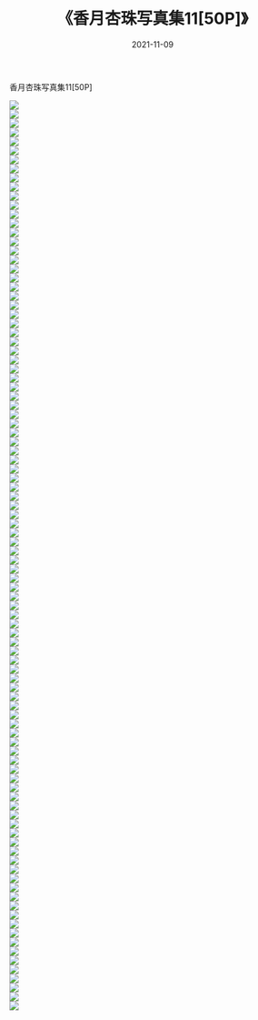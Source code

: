﻿---
layout: post
title:  《香月杏珠写真集11[50P]》
date:   2021-11-09
img: http://img.660000.xyz/Sharelink/性感/2021/香月杏珠写真集11[50P]/000.jpg
categories: [美女, 清纯, 唯美]
---

香月杏珠写真集11[50P]

  ![](http://img.660000.xyz/Sharelink/性感/2021/香月杏珠写真集11[50P]/001.jpg) <br> ![](http://img.660000.xyz/Sharelink/性感/2021/香月杏珠写真集11[50P]/002.jpg) <br> ![](http://img.660000.xyz/Sharelink/性感/2021/香月杏珠写真集11[50P]/003.jpg) <br> ![](http://img.660000.xyz/Sharelink/性感/2021/香月杏珠写真集11[50P]/004.jpg) <br> ![](http://img.660000.xyz/Sharelink/性感/2021/香月杏珠写真集11[50P]/005.jpg) <br> ![](http://img.660000.xyz/Sharelink/性感/2021/香月杏珠写真集11[50P]/006.jpg) <br> ![](http://img.660000.xyz/Sharelink/性感/2021/香月杏珠写真集11[50P]/007.jpg) <br> ![](http://img.660000.xyz/Sharelink/性感/2021/香月杏珠写真集11[50P]/008.jpg) <br> ![](http://img.660000.xyz/Sharelink/性感/2021/香月杏珠写真集11[50P]/009.jpg) <br> ![](http://img.660000.xyz/Sharelink/性感/2021/香月杏珠写真集11[50P]/010.jpg) <br> ![](http://img.660000.xyz/Sharelink/性感/2021/香月杏珠写真集11[50P]/011.jpg) <br> ![](http://img.660000.xyz/Sharelink/性感/2021/香月杏珠写真集11[50P]/012.jpg) <br> ![](http://img.660000.xyz/Sharelink/性感/2021/香月杏珠写真集11[50P]/013.jpg) <br> ![](http://img.660000.xyz/Sharelink/性感/2021/香月杏珠写真集11[50P]/014.jpg) <br> ![](http://img.660000.xyz/Sharelink/性感/2021/香月杏珠写真集11[50P]/015.jpg) <br> ![](http://img.660000.xyz/Sharelink/性感/2021/香月杏珠写真集11[50P]/016.jpg) <br> ![](http://img.660000.xyz/Sharelink/性感/2021/香月杏珠写真集11[50P]/017.jpg) <br> ![](http://img.660000.xyz/Sharelink/性感/2021/香月杏珠写真集11[50P]/018.jpg) <br> ![](http://img.660000.xyz/Sharelink/性感/2021/香月杏珠写真集11[50P]/019.jpg) <br> ![](http://img.660000.xyz/Sharelink/性感/2021/香月杏珠写真集11[50P]/020.jpg) <br> ![](http://img.660000.xyz/Sharelink/性感/2021/香月杏珠写真集11[50P]/021.jpg) <br> ![](http://img.660000.xyz/Sharelink/性感/2021/香月杏珠写真集11[50P]/022.jpg) <br> ![](http://img.660000.xyz/Sharelink/性感/2021/香月杏珠写真集11[50P]/023.jpg) <br> ![](http://img.660000.xyz/Sharelink/性感/2021/香月杏珠写真集11[50P]/024.jpg) <br> ![](http://img.660000.xyz/Sharelink/性感/2021/香月杏珠写真集11[50P]/025.jpg) <br> ![](http://img.660000.xyz/Sharelink/性感/2021/香月杏珠写真集11[50P]/026.jpg) <br> ![](http://img.660000.xyz/Sharelink/性感/2021/香月杏珠写真集11[50P]/027.jpg) <br> ![](http://img.660000.xyz/Sharelink/性感/2021/香月杏珠写真集11[50P]/028.jpg) <br> ![](http://img.660000.xyz/Sharelink/性感/2021/香月杏珠写真集11[50P]/029.jpg) <br> ![](http://img.660000.xyz/Sharelink/性感/2021/香月杏珠写真集11[50P]/030.jpg) <br> ![](http://img.660000.xyz/Sharelink/性感/2021/香月杏珠写真集11[50P]/031.jpg) <br> ![](http://img.660000.xyz/Sharelink/性感/2021/香月杏珠写真集11[50P]/032.jpg) <br> ![](http://img.660000.xyz/Sharelink/性感/2021/香月杏珠写真集11[50P]/033.jpg) <br> ![](http://img.660000.xyz/Sharelink/性感/2021/香月杏珠写真集11[50P]/034.jpg) <br> ![](http://img.660000.xyz/Sharelink/性感/2021/香月杏珠写真集11[50P]/035.jpg) <br> ![](http://img.660000.xyz/Sharelink/性感/2021/香月杏珠写真集11[50P]/036.jpg) <br> ![](http://img.660000.xyz/Sharelink/性感/2021/香月杏珠写真集11[50P]/037.jpg) <br> ![](http://img.660000.xyz/Sharelink/性感/2021/香月杏珠写真集11[50P]/038.jpg) <br> ![](http://img.660000.xyz/Sharelink/性感/2021/香月杏珠写真集11[50P]/039.jpg) <br> ![](http://img.660000.xyz/Sharelink/性感/2021/香月杏珠写真集11[50P]/040.jpg) <br> ![](http://img.660000.xyz/Sharelink/性感/2021/香月杏珠写真集11[50P]/041.jpg) <br> ![](http://img.660000.xyz/Sharelink/性感/2021/香月杏珠写真集11[50P]/042.jpg) <br> ![](http://img.660000.xyz/Sharelink/性感/2021/香月杏珠写真集11[50P]/043.jpg) <br> ![](http://img.660000.xyz/Sharelink/性感/2021/香月杏珠写真集11[50P]/044.jpg) <br> ![](http://img.660000.xyz/Sharelink/性感/2021/香月杏珠写真集11[50P]/045.jpg) <br> ![](http://img.660000.xyz/Sharelink/性感/2021/香月杏珠写真集11[50P]/046.jpg) <br> ![](http://img.660000.xyz/Sharelink/性感/2021/香月杏珠写真集11[50P]/047.jpg) <br> ![](http://img.660000.xyz/Sharelink/性感/2021/香月杏珠写真集11[50P]/048.jpg) <br> ![](http://img.660000.xyz/Sharelink/性感/2021/香月杏珠写真集11[50P]/049.jpg) <br> ![](http://img.660000.xyz/Sharelink/性感/2021/香月杏珠写真集11[50P]/050.jpg) <br> ![](http://img.660000.xyz/Sharelink/性感/2021/香月杏珠写真集11[50P]/051.jpg) <br> ![](http://img.660000.xyz/Sharelink/性感/2021/香月杏珠写真集11[50P]/052.jpg) <br> ![](http://img.660000.xyz/Sharelink/性感/2021/香月杏珠写真集11[50P]/053.jpg) <br> ![](http://img.660000.xyz/Sharelink/性感/2021/香月杏珠写真集11[50P]/054.jpg) <br> ![](http://img.660000.xyz/Sharelink/性感/2021/香月杏珠写真集11[50P]/055.jpg) <br> ![](http://img.660000.xyz/Sharelink/性感/2021/香月杏珠写真集11[50P]/056.jpg) <br> ![](http://img.660000.xyz/Sharelink/性感/2021/香月杏珠写真集11[50P]/057.jpg) <br> ![](http://img.660000.xyz/Sharelink/性感/2021/香月杏珠写真集11[50P]/058.jpg) <br> ![](http://img.660000.xyz/Sharelink/性感/2021/香月杏珠写真集11[50P]/059.jpg) <br> ![](http://img.660000.xyz/Sharelink/性感/2021/香月杏珠写真集11[50P]/060.jpg) <br> ![](http://img.660000.xyz/Sharelink/性感/2021/香月杏珠写真集11[50P]/061.jpg) <br> ![](http://img.660000.xyz/Sharelink/性感/2021/香月杏珠写真集11[50P]/062.jpg) <br> ![](http://img.660000.xyz/Sharelink/性感/2021/香月杏珠写真集11[50P]/063.jpg) <br> ![](http://img.660000.xyz/Sharelink/性感/2021/香月杏珠写真集11[50P]/064.jpg) <br> ![](http://img.660000.xyz/Sharelink/性感/2021/香月杏珠写真集11[50P]/065.jpg) <br> ![](http://img.660000.xyz/Sharelink/性感/2021/香月杏珠写真集11[50P]/066.jpg) <br> ![](http://img.660000.xyz/Sharelink/性感/2021/香月杏珠写真集11[50P]/067.jpg) <br> ![](http://img.660000.xyz/Sharelink/性感/2021/香月杏珠写真集11[50P]/068.jpg) <br> ![](http://img.660000.xyz/Sharelink/性感/2021/香月杏珠写真集11[50P]/069.jpg) <br> ![](http://img.660000.xyz/Sharelink/性感/2021/香月杏珠写真集11[50P]/070.jpg) <br> ![](http://img.660000.xyz/Sharelink/性感/2021/香月杏珠写真集11[50P]/071.jpg) <br> ![](http://img.660000.xyz/Sharelink/性感/2021/香月杏珠写真集11[50P]/072.jpg) <br> ![](http://img.660000.xyz/Sharelink/性感/2021/香月杏珠写真集11[50P]/073.jpg) <br> ![](http://img.660000.xyz/Sharelink/性感/2021/香月杏珠写真集11[50P]/074.jpg) <br> ![](http://img.660000.xyz/Sharelink/性感/2021/香月杏珠写真集11[50P]/075.jpg) <br> ![](http://img.660000.xyz/Sharelink/性感/2021/香月杏珠写真集11[50P]/076.jpg) <br> ![](http://img.660000.xyz/Sharelink/性感/2021/香月杏珠写真集11[50P]/077.jpg) <br> ![](http://img.660000.xyz/Sharelink/性感/2021/香月杏珠写真集11[50P]/078.jpg) <br> ![](http://img.660000.xyz/Sharelink/性感/2021/香月杏珠写真集11[50P]/079.jpg) <br> ![](http://img.660000.xyz/Sharelink/性感/2021/香月杏珠写真集11[50P]/080.jpg) <br> ![](http://img.660000.xyz/Sharelink/性感/2021/香月杏珠写真集11[50P]/081.jpg) <br> ![](http://img.660000.xyz/Sharelink/性感/2021/香月杏珠写真集11[50P]/082.jpg) <br> ![](http://img.660000.xyz/Sharelink/性感/2021/香月杏珠写真集11[50P]/083.jpg) <br> ![](http://img.660000.xyz/Sharelink/性感/2021/香月杏珠写真集11[50P]/084.jpg) <br> ![](http://img.660000.xyz/Sharelink/性感/2021/香月杏珠写真集11[50P]/085.jpg) <br> ![](http://img.660000.xyz/Sharelink/性感/2021/香月杏珠写真集11[50P]/086.jpg) <br> ![](http://img.660000.xyz/Sharelink/性感/2021/香月杏珠写真集11[50P]/087.jpg) <br> ![](http://img.660000.xyz/Sharelink/性感/2021/香月杏珠写真集11[50P]/088.jpg) <br> ![](http://img.660000.xyz/Sharelink/性感/2021/香月杏珠写真集11[50P]/089.jpg) <br> ![](http://img.660000.xyz/Sharelink/性感/2021/香月杏珠写真集11[50P]/090.jpg) <br> ![](http://img.660000.xyz/Sharelink/性感/2021/香月杏珠写真集11[50P]/091.jpg) <br> ![](http://img.660000.xyz/Sharelink/性感/2021/香月杏珠写真集11[50P]/092.jpg) <br> ![](http://img.660000.xyz/Sharelink/性感/2021/香月杏珠写真集11[50P]/093.jpg) <br> ![](http://img.660000.xyz/Sharelink/性感/2021/香月杏珠写真集11[50P]/094.jpg) <br> ![](http://img.660000.xyz/Sharelink/性感/2021/香月杏珠写真集11[50P]/095.jpg) <br> ![](http://img.660000.xyz/Sharelink/性感/2021/香月杏珠写真集11[50P]/096.jpg) <br> ![](http://img.660000.xyz/Sharelink/性感/2021/香月杏珠写真集11[50P]/097.jpg) <br> ![](http://img.660000.xyz/Sharelink/性感/2021/香月杏珠写真集11[50P]/098.jpg) <br> ![](http://img.660000.xyz/Sharelink/性感/2021/香月杏珠写真集11[50P]/099.jpg) <br> ![](http://img.660000.xyz/Sharelink/性感/2021/香月杏珠写真集11[50P]/100.jpg) <br>
